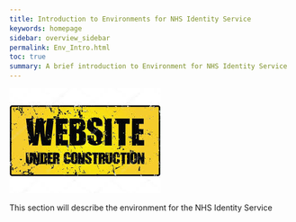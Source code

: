 ```yaml
---
title: Introduction to Environments for NHS Identity Service
keywords: homepage
sidebar: overview_sidebar
permalink: Env_Intro.html
toc: true
summary: A brief introduction to Environment for NHS Identity Service
---
```



![Under Construction](images/UnderConstruction.jpg)

This section will describe  the environment for the NHS Identity Service

